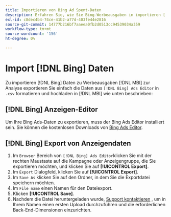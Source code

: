 ```yaml
---
title: Importieren von Bing Ad Spent-Daten
description: Erfahren Sie, wie Sie Bing-Werbeausgaben in importieren [!DNL MBI] zur Analyse.
exl-id: c8dec4b4-74ce-41b2-a77d-403fe44e2816
source-git-commit: 14777b216bf7aaeea0fb2d0513cc94539034a359
workflow-type: tm+mt
source-wordcount: '156'
ht-degree: 0%

---
```


# Import [!DNL Bing] Daten

Zu importieren [!DNL Bing] Daten zu Werbeausgaben [!DNL MBI] zur Analyse exportieren Sie einfach die Daten aus `[!DNL Bing] Ads Editor` in `.csv` formatieren und hochladen in [!DNL MBI] wie unten beschrieben:

## [!DNL Bing] Anzeigen-Editor

Um Ihre Bing Ads-Daten zu exportieren, muss der Bing Ads Editor installiert sein. Sie können die kostenlosen Downloads von [Bing Ads Editor](https://about.ads.microsoft.com/en-us/solutions/tools/editor).

## [!DNL Bing] Export von Anzeigendaten

1. Im `Browser` Bereich von `[!DNL Bing] Ads Editor`klicken Sie mit der rechten Maustaste auf die Kampagne oder Anzeigengruppe, die Sie exportieren möchten, und klicken Sie auf **[!UICONTROL Export]**.
1. Im `Export` Dialogfeld, klicken Sie auf **[!UICONTROL Export]**.
1. Im `Save As` klicken Sie auf den Ordner, in dem Sie die Exportdatei speichern möchten.
1. Im `File name` einen Namen für den Dateiexport.
1. Klicken **[!UICONTROL Save]**.
1. Nachdem die Datei heruntergeladen wurde,  [Support kontaktieren](https://experienceleague.adobe.com/docs/commerce-knowledge-base/kb/troubleshooting/miscellaneous/mbi-service-policies.html?lang=en) , um in Ihrem Namen einen ersten Upload durchzuführen und die erforderlichen Back-End-Dimensionen einzurichten.
